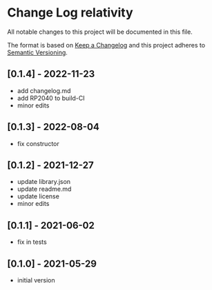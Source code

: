 # Change Log relativity

All notable changes to this project will be documented in this file.

The format is based on [Keep a Changelog](http://keepachangelog.com/)
and this project adheres to [Semantic Versioning](http://semver.org/).


## [0.1.4] - 2022-11-23
- add changelog.md
- add RP2040 to build-CI
- minor edits


## [0.1.3] - 2022-08-04
- fix constructor

## [0.1.2] - 2021-12-27
- update library.json
- update readme.md
- update license
- minor edits

## [0.1.1] - 2021-06-02
- fix in tests

## [0.1.0] - 2021-05-29
- initial version


